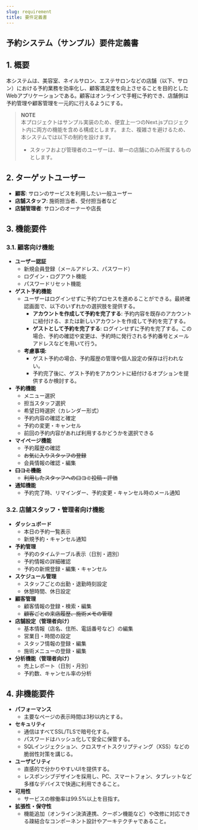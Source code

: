 ```yaml
---
slug: requirement
title: 要件定義書
---
```


## 予約システム（サンプル）要件定義書

## 1. 概要

本システムは、美容室、ネイルサロン、エステサロンなどの店舗（以下、サロン）における予約業務を効率化し、顧客満足度を向上させることを目的としたWebアプリケーションである。顧客はオンラインで手軽に予約でき、店舗側は予約管理や顧客管理を一元的に行えるようにする。

> **NOTE**  
> 本プロジェクトはサンプル実装のため、便宜上一つのNext.jsプロジェクト内に両方の機能を含める構成とします。
> また、複雑さを避けるため、本システムでは以下の制約を設けます。
> - スタッフおよび管理者のユーザーは、単一の店舗にのみ所属するものとします。



## 2. ターゲットユーザー

- **顧客**: サロンのサービスを利用したい一般ユーザー
- **店舗スタッフ**: 施術担当者、受付担当者など
- **店舗管理者**: サロンのオーナーや店長

## 3. 機能要件

### 3.1. 顧客向け機能

- **ユーザー認証**
  - 新規会員登録（メールアドレス、パスワード）
  - ログイン・ログアウト機能
  - パスワードリセット機能
- **ゲスト予約機能**
  - ユーザーはログインせずに予約プロセスを進めることができる。最終確認画面で、以下のいずれかの選択肢を提供する。
    - **アカウントを作成して予約を完了する**: 予約内容を既存のアカウントに紐付ける、または新しいアカウントを作成して予約を完了する。
    - **ゲストとして予約を完了する**: ログインせずに予約を完了する。この場合、予約の確認や変更は、予約時に発行される予約番号とメールアドレスなどを用いて行う。
  - **考慮事項:**
    - ゲスト予約の場合、予約履歴の管理や個人設定の保存は行われない。
    - 予約完了後に、ゲスト予約をアカウントに紐付けるオプションを提供するか検討する。
- **予約機能**
  - メニュー選択
  - 担当スタッフ選択
  - 希望日時選択（カレンダー形式）
  - 予約内容の確認と確定
  - 予約の変更・キャンセル
  - 前回の予約内容があれば利用するかどうかを選択できる
- **マイページ機能**
  - 予約履歴の確認
  - ~~お気に入りスタッフの登録~~
  - 会員情報の確認・編集
- ~~**口コミ機能**~~
  - ~~利用したスタッフへの口コミ投稿・評価~~
- **通知機能**
  - 予約完了時、リマインダー、予約変更・キャンセル時のメール通知

### 3.2. 店舗スタッフ・管理者向け機能

- **ダッシュボード**
  - 本日の予約一覧表示
  - 新規予約・キャンセル通知
- **予約管理**
  - 予約のタイムテーブル表示（日別・週別）
  - 予約情報の詳細確認
  - 予約の新規登録・編集・キャンセル
- **スケジュール管理**
  - スタッフごとの出勤・退勤時刻設定
  - 休憩時間、休日設定
- **顧客管理**
  - 顧客情報の登録・検索・編集
  - ~~顧客ごとの来店履歴、施術メモの管理~~
- **店舗設定（管理者向け）**
  - 基本情報（店名、住所、電話番号など）の編集
  - 営業日・時間の設定
  - スタッフ情報の登録・編集
  - 施術メニューの登録・編集
- **分析機能（管理者向け）**
  - 売上レポート（日別・月別）
  - 予約数、キャンセル率の分析

## 4. 非機能要件

- **パフォーマンス**
  - 主要なページの表示時間は3秒以内とする。
- **セキュリティ**
  - 通信はすべてSSL/TLSで暗号化する。
  - パスワードはハッシュ化して安全に保管する。
  - SQLインジェクション、クロスサイトスクリプティング（XSS）などの脆弱性対策を講じる。
- **ユーザビリティ**
  - 直感的で分かりやすいUIを提供する。
  - レスポンシブデザインを採用し、PC、スマートフォン、タブレットなど多様なデバイスで快適に利用できること。
- **可用性**
  - サービスの稼働率は99.5%以上を目指す。
- **拡張性・保守性**
  - 機能追加（オンライン決済連携、クーポン機能など）や改修に対応できる疎結合なコンポーネント設計やアーキテクチャであること。
